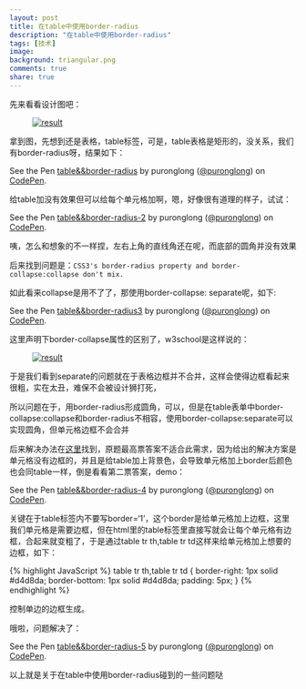 ```yaml
---
layout: post
title: 在table中使用border-radius
description: "在table中使用border-radius"
tags: [技术]
image:
background: triangular.png
comments: true
share: true
---
```


先来看看设计图吧：

<figure>
    <a href="http://7vznhl.com1.z0.glb.clouddn.com/2015-10-8-01Snip20151028_2.png">
        <img src="http://7vznhl.com1.z0.glb.clouddn.com/2015-10-8-01Snip20151028_2.png" alt="result" />
    </a>
</figure>

<!--more-->

拿到图，先想到还是表格，table标签，可是，table表格是矩形的，没关系，我们有border-radius呀，结果如下：

<p data-height="268" data-theme-id="20434" data-slug-hash="LVGvoX" data-default-tab="result" data-user="puronglong" class='codepen'>See the Pen <a href='http://codepen.io/puronglong/pen/LVGvoX/'>table&&border-radius</a> by puronglong (<a href='http://codepen.io/puronglong'>@puronglong</a>) on <a href='http://codepen.io'>CodePen</a>.</p>
<script async src="//assets.codepen.io/assets/embed/ei.js"></script>

给table加没有效果但可以给每个单元格加啊，嗯，好像很有道理的样子，试试：

<p data-height="268" data-theme-id="20434" data-slug-hash="RWyPzP" data-default-tab="result" data-user="puronglong" class='codepen'>See the Pen <a href='http://codepen.io/puronglong/pen/RWyPzP/'>table&&border-radius-2</a> by puronglong (<a href='http://codepen.io/puronglong'>@puronglong</a>) on <a href='http://codepen.io'>CodePen</a>.</p>
<script async src="//assets.codepen.io/assets/embed/ei.js"></script>

咦，怎么和想象的不一样捏，左右上角的直线角还在呢，而底部的圆角并没有效果

后来找到问题是：```CSS3's border-radius property and border-collapse:collapse don't mix.```

如此看来collapse是用不了了，那使用border-collapse: separate呢，如下:

<p data-height="268" data-theme-id="20434" data-slug-hash="GpdWjQ" data-default-tab="result" data-user="puronglong" class='codepen'>See the Pen <a href='http://codepen.io/puronglong/pen/GpdWjQ/'>table&&border-radius3</a> by puronglong (<a href='http://codepen.io/puronglong'>@puronglong</a>) on <a href='http://codepen.io'>CodePen</a>.</p>
<script async src="//assets.codepen.io/assets/embed/ei.js"></script>

这里声明下border-collapse属性的区别了，w3school是这样说的：

<figure>
    <a href="http://7vznhl.com1.z0.glb.clouddn.com/2015-10-8-03Snip20151028_4.png">
        <img src="http://7vznhl.com1.z0.glb.clouddn.com/2015-10-8-03Snip20151028_4.png" alt="result" />
    </a>
</figure>

于是我们看到separate的问题就在于表格边框并不合并，这样会使得边框看起来很粗，实在太丑，难保不会被设计狮打死，

所以问题在于，用border-radius形成圆角，可以，但是在table表单中border-collapse:collapse和border-radius不相容，使用border-collapse:separate可以实现圆角，但单元格边框不会合并

后来解决办法在[这里](http://stackoverflow.com/questions/628301/css3s-border-radius-property-and-border-collapsecollapse-dont-mix-how-can-i)找到，原题最高票答案不适合此需求，因为给出的解决方案是单元格没有边框的，并且是给table加上背景色，会导致单元格加上border后颜色也会同table一样，倒是看看第二票答案，demo：

<p data-height="268" data-theme-id="20434" data-slug-hash="XmqMxN" data-default-tab="result" data-user="puronglong" class='codepen'>See the Pen <a href='http://codepen.io/puronglong/pen/XmqMxN/'>table&&border-radius-4</a> by puronglong (<a href='http://codepen.io/puronglong'>@puronglong</a>) on <a href='http://codepen.io'>CodePen</a>.</p>
<script async src="//assets.codepen.io/assets/embed/ei.js"></script>

关键在于table标签内不要写border=‘1’，这个border是给单元格加上边框，这里我们单元格是需要边框，但在html里的table标签里直接写就会让每个单元格有边框，合起来就变粗了，于是通过table tr th,table tr td这样来给单元格加上想要的边框，如下：

{% highlight JavaScript %}
table tr th,table tr td {
    border-right: 1px solid #d4d8da;
    border-bottom: 1px solid #d4d8da;
    padding: 5px;
}
{% endhighlight %}

控制单边的边框生成。

哦啦，问题解决了：

<p data-height="268" data-theme-id="20434" data-slug-hash="PPeEML" data-default-tab="result" data-user="puronglong" class='codepen'>See the Pen <a href='http://codepen.io/puronglong/pen/PPeEML/'>table&&border-radius-5</a> by puronglong (<a href='http://codepen.io/puronglong'>@puronglong</a>) on <a href='http://codepen.io'>CodePen</a>.</p>
<script async src="//assets.codepen.io/assets/embed/ei.js"></script>

以上就是关于在table中使用border-radius碰到的一些问题哒